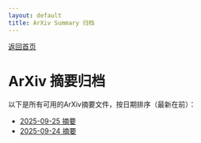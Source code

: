```yaml
---
layout: default
title: ArXiv Summary 归档
---
```


[返回首页](index.md)

# ArXiv 摘要归档

以下是所有可用的ArXiv摘要文件，按日期排序（最新在前）：

- [2025-09-25 摘要](summary_20250925_041042.md)
- [2025-09-24 摘要](summary_20250924_041047.md)
